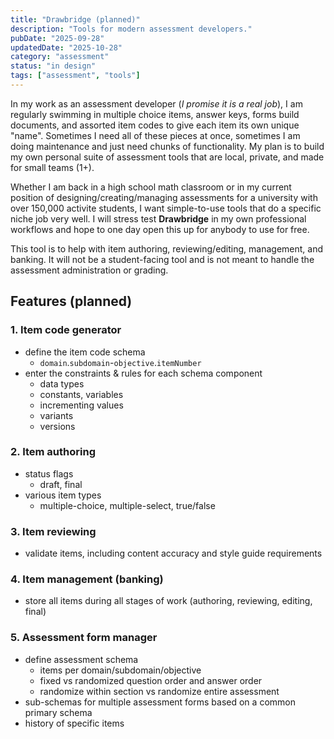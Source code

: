 ```yaml
---
title: "Drawbridge (planned)"
description: "Tools for modern assessment developers."
pubDate: "2025-09-28"
updatedDate: "2025-10-28"
category: "assessment"
status: "in design"
tags: ["assessment", "tools"]
---
```


In my work as an assessment developer (*I promise it is a real job*), I am regularly swimming in multiple choice items, answer keys, forms build documents, and assorted item codes to give each item its own unique "name". Sometimes I need all of these pieces at once, sometimes I am doing maintenance and just need chunks of functionality. My plan is to build my own personal suite of assessment tools that are local, private, and made for small teams (1+).

Whether I am back in a high school math classroom or in my current position of designing/creating/managing assessments for a university with over 150,000 activite students, I want simple-to-use tools that do a specific niche job very well. I will stress test **Drawbridge** in my own professional workflows and hope to one day open this up for anybody to use for free.

This tool is to help with item authoring, reviewing/editing, management, and banking. It will not be a student-facing tool and is not meant to handle the assessment administration or grading.

## Features (planned)

### 1. Item code generator

- define the item code schema
  - `domain`.`subdomain`-`objective`.`itemNumber`
- enter the constraints & rules for each schema component
  - data types
  - constants, variables
  - incrementing values
  - variants
  - versions

### 2. Item authoring

- status flags
  - draft, final
- various item types
  - multiple-choice, multiple-select, true/false

### 3. Item reviewing

- validate items, including content accuracy and style guide requirements

### 4. Item management (banking)

- store all items during all stages of work (authoring, reviewing, editing, final)

### 5. Assessment form manager

- define assessment schema
  - items per domain/subdomain/objective
  - fixed vs randomized question order and answer order
  - randomize within section vs randomize entire assessment
- sub-schemas for multiple assessment forms based on a common primary schema
- history of specific items
